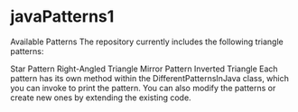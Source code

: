# javaPatterns1

Available Patterns
The repository currently includes the following triangle patterns:

Star Pattern Right-Angled Triangle
Mirror Pattern
Inverted Triangle
Each pattern has its own method within the DifferentPatternsInJava class, which you can invoke to print the pattern. You can also modify the patterns or create new ones by extending the existing code.
